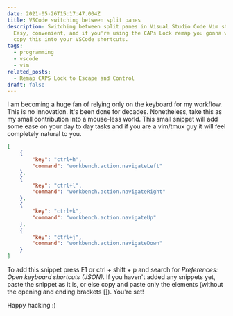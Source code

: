 ```yaml
---
date: 2021-05-26T15:17:47.004Z
title: VSCode switching between split panes
description: Switching between split panes in Visual Studio Code Vim style.
  Easy, convenient, and if you're using the CAPs Lock remap you gonna want to
  copy this into your VSCode shortcuts.
tags:
  - programming
  - vscode
  - vim
related_posts:
  - Remap CAPS Lock to Escape and Control
draft: false
---
```

I am becoming a huge fan of relying only on the keyboard for my workflow. This is no innovation. It's been done for decades. Nonetheless, take this as my small contribution into a mouse-less world. This small snippet will add some ease on your day to day tasks and if you are a vim/tmux guy it will feel completely natural to you.

```json
[
    {
        "key": "ctrl+h",
        "command": "workbench.action.navigateLeft"
    },
    {
        "key": "ctrl+l",
        "command": "workbench.action.navigateRight"
    },
    {
        "key": "ctrl+k",
        "command": "workbench.action.navigateUp"
    },
    {
        "key": "ctrl+j",
        "command": "workbench.action.navigateDown"
    }
]
```

To add this snippet press F1 or ctrl + shift + p and search for *Preferences: Open keyboard shortcuts (JSON)*. If you haven't added any snippets yet, paste the snippet as it is, or else copy and paste only the elements (without the opening and ending brackets \[]).  You're set!

Happy hacking :)